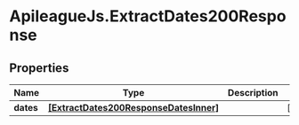 # ApileagueJs.ExtractDates200Response

## Properties

Name | Type | Description | Notes
------------ | ------------- | ------------- | -------------
**dates** | [**[ExtractDates200ResponseDatesInner]**](ExtractDates200ResponseDatesInner.md) |  | [optional] 


